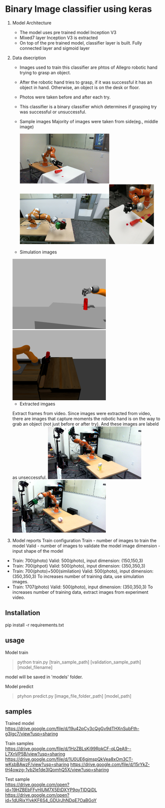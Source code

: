 # Binary Image classifier using keras



1. Model Architecture
   - The model uses pre trained model Inception V3
   - Mixed7 layer Inception V3 is extracted 
   - On top of the pre trained model, classifier layer is built. 
      Fully connected layer and sigmoid layer

2. Data dsecription
   - Images used to train this classifier are phtos of Allegro robotic hand trying to grasp an object.
   - After the robotic hand tries to grasp, if it was successful it has an object in hand. Otherwise, an object is on the desk or floor.
   - Photos were taken before and after each try.
   - This classifier is a binary classifier which determines if grasping try was successful or unsuccessful.
   - Sample images
      Majority of images were taken from side(eg., middle image)
	  
     <img src="https://raw.githubusercontent.com/u0953009/Binary-Classifier/master/images/2018-09-05-1109062018ral_img957.jpg" width="290" height="161"><img src="https://raw.githubusercontent.com/u0953009/Binary-Classifier/master/images/object_0_pringles_grasp_1_lift_side377.png" width="290" height="163"><img src="https://raw.githubusercontent.com/u0953009/Binary-Classifier/master/images/IMG_20180905_092459phoneral967.jpg" width="145" height="193">

   - Simulation images
  
    <img src="https://raw.githubusercontent.com/u0953009/Binary-Classifier/master/images/object_0_3m_high_tack_spray_adhesive_grasp_0td1717303.png" width="303" height="227">
	<img src="https://raw.githubusercontent.com/u0953009/Binary-Classifier/master/images/object_0_3m_high_tack_spray_adhesive_grasp_8_lift_6_880.png" width="303" height="227">  

   - Extracted imgaes
  
    Extract frames from video. Since images were extracted from video, there are images that capture moments the robotic hand is on the way to grab an object (not just before or after try). And these images are labeld as unseccessful.
     <img src="https://raw.githubusercontent.com/u0953009/Binary-Classifier/master/images/frame15049.jpg" width="303" height="170">
	<img src="https://raw.githubusercontent.com/u0953009/Binary-Classifier/master/images/frame15855.jpg" width="303" height="170">
	
3. Model reports
   Train configuration 
   Train - number of images to train the model
   Valid - number of images to validate the model
   image dimension - input shape of the model
  
  - Train: 700(photo)  Valid: 500(photo), input dimension: (150,150,3)
  - Train: 700(phpot)  Valid: 500(photo), input dimension: (350,350,3)
  - Train: 700(photo)+500(similation)  Valid: 500(photo), input dimension: (350,350,3)
     To increases number of training data, use simulation images.
  - Train: 1707(photo)  Valid: 500(photo), input dimension: (350,350,3)
     To increases number of training data, extract images from experiment video.


## Installation
pip install -r requirements.txt

## usage
Model train
>python train.py [train_sample_path] [validation_sample_path] [model_filename] 

model will be saved in 'models' folder.

Model predict
>ptyhon predict.py [image_file_folder_path] [model_path]


## samples
Trained model \
https://drive.google.com/file/d/19u42pCy3cQgGv9dTHXnSubFth-g3Igc7/view?usp=sharing 

Train samples  \
https://drive.google.com/file/d/1HzZBLsKi99RokCF-qLQeA9--L7XnVP5B/view?usp=sharing 
https://drive.google.com/file/d/1U0UE6gjmspQkVea8xOm3CT-wKsbBAwzF/view?usp=sharing 
https://drive.google.com/file/d/15rYkZ-tH4owzg-1yb2Ie1de3lQomhQ5X/view?usp=sharing 

Test sample   \
https://drive.google.com/open?id=19HZBEbFFvHIUM7X5EtDXYP9qyTIDQiDL 
https://drive.google.com/open?id=1dURixYlvkKF6S4_GDUrJhNDqE7OaBGoY  
